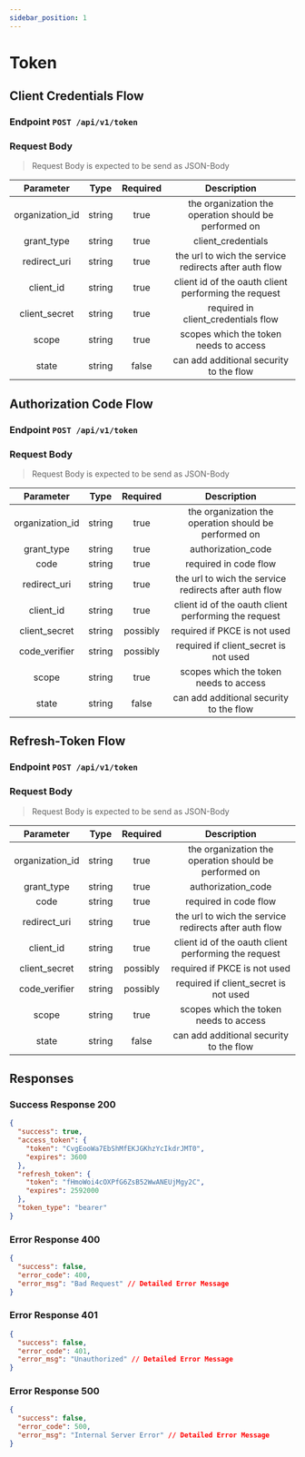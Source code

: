```yaml
---
sidebar_position: 1
---
```


# Token

## Client Credentials Flow

### Endpoint `POST /api/v1/token`

### Request Body

> Request Body is expected to be send as JSON-Body

|    Parameter    |  Type  | Required |                      Description                      |
| :-------------: | :----: | :------: | :---------------------------------------------------: |
| organization_id | string |   true   | the organization the operation should be performed on |
|   grant_type    | string |   true   |                  client_credentials                   |
|  redirect_uri   | string |   true   | the url to wich the service redirects after auth flow |
|    client_id    | string |   true   | client id of the oauth client performing the request  |
|  client_secret  | string |   true   |          required in client_credentials flow          |
|      scope      | string |   true   |        scopes which the token needs to access         |
|      state      | string |  false   |        can add additional security to the flow        |

## Authorization Code Flow

### Endpoint `POST /api/v1/token`

### Request Body

> Request Body is expected to be send as JSON-Body

|    Parameter    |  Type  | Required |                      Description                      |
| :-------------: | :----: | :------: | :---------------------------------------------------: |
| organization_id | string |   true   | the organization the operation should be performed on |
|   grant_type    | string |   true   |                  authorization_code                   |
|      code       | string |   true   |                 required in code flow                 |
|  redirect_uri   | string |   true   | the url to wich the service redirects after auth flow |
|    client_id    | string |   true   | client id of the oauth client performing the request  |
|  client_secret  | string | possibly |             required if PKCE is not used              |
|  code_verifier  | string | possibly |         required if client_secret is not used         |
|      scope      | string |   true   |        scopes which the token needs to access         |
|      state      | string |  false   |        can add additional security to the flow        |

## Refresh-Token Flow

### Endpoint `POST /api/v1/token`

### Request Body

> Request Body is expected to be send as JSON-Body

|    Parameter    |  Type  | Required |                      Description                      |
| :-------------: | :----: | :------: | :---------------------------------------------------: |
| organization_id | string |   true   | the organization the operation should be performed on |
|   grant_type    | string |   true   |                  authorization_code                   |
|      code       | string |   true   |                 required in code flow                 |
|  redirect_uri   | string |   true   | the url to wich the service redirects after auth flow |
|    client_id    | string |   true   | client id of the oauth client performing the request  |
|  client_secret  | string | possibly |             required if PKCE is not used              |
|  code_verifier  | string | possibly |         required if client_secret is not used         |
|      scope      | string |   true   |        scopes which the token needs to access         |
|      state      | string |  false   |        can add additional security to the flow        |

## Responses

### Success Response 200

```json
{
  "success": true,
  "access_token": {
    "token": "CvgEooWa7EbShMfEKJGKhzYcIkdrJMT0",
    "expires": 3600
  },
  "refresh_token": {
    "token": "fHmoWoi4cOXPfG6ZsB52WwANEUjMgy2C",
    "expires": 2592000
  },
  "token_type": "bearer"
}
```

### Error Response 400

```json
{
  "success": false,
  "error_code": 400,
  "error_msg": "Bad Request" // Detailed Error Message
}
```

### Error Response 401

```json
{
  "success": false,
  "error_code": 401,
  "error_msg": "Unauthorized" // Detailed Error Message
}
```

### Error Response 500

```json
{
  "success": false,
  "error_code": 500,
  "error_msg": "Internal Server Error" // Detailed Error Message
}
```
